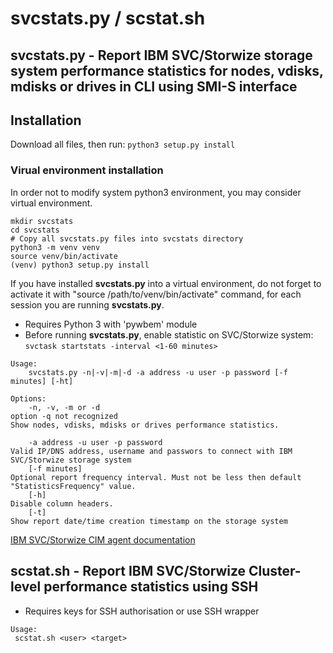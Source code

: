 # svcstats.py / scstat.sh
## svcstats.py - Report IBM SVC/Storwize storage system performance statistics for nodes, vdisks, mdisks or drives in CLI using SMI-S interface

## Installation

Download all files, then run:
```python3 setup.py install```

### Virual environment installation
In order not to modify system python3 environment, you may consider virtual environment.
```
mkdir svcstats
cd svcstats
# Copy all svcstats.py files into svcstats directory
python3 -m venv venv
source venv/bin/activate
(venv) python3 setup.py install
```

If you have installed **svcstats.py** into a virtual environment, do not forget to activate it with "source /path/to/venv/bin/activate" command, for each session you are running **svcstats.py**.


* Requires Python 3 with 'pywbem' module
* Before running **svcstats.py**, enable statistic on SVC/Storwize system: ```svctask startstats -interval <1-60 minutes>```


```
Usage:
    svcstats.py -n|-v|-m|-d -a address -u user -p password [-f minutes] [-ht]

Options:
    -n, -v, -m or -d
option -q not recognized 
Show nodes, vdisks, mdisks or drives performance statistics.

    -a address -u user -p password
Valid IP/DNS address, username and passwors to connect with IBM SVC/Storwize storage system
    [-f minutes]
Optional report frequency interval. Must not be less then default "StatisticsFrequency" value.
    [-h]
Disable column headers.
    [-t]
Show report date/time creation timestamp on the storage system
```

[IBM SVC/Storwize CIM agent documentation](https://www.ibm.com/support/knowledgecenter/STPVGU/com.ibm.storage.svc.console.720.doc/svc_sdkintro_215ebp.html)

## scstat.sh - Report IBM SVC/Storwize Cluster-level performance statistics using SSH
* Requires keys for SSH authorisation or use SSH wrapper
```
Usage:
 scstat.sh <user> <target>
```
